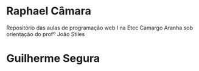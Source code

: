 # Raphael Câmara
Repositório das aulas de programação web I na Etec Camargo Aranha sob orientação do profº João Stiles

# Guilherme Segura
